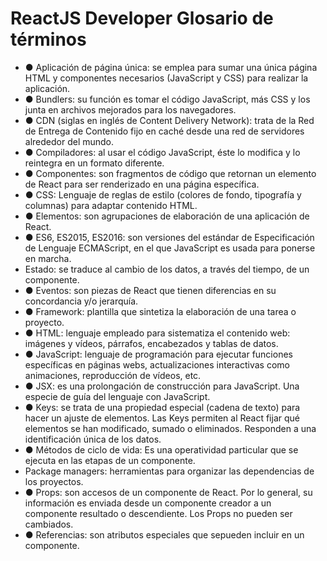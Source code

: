 # ReactJS Developer Glosario de términos

* ● Aplicación de página única: se emplea para sumar una única página HTML y componentes necesarios (JavaScript y CSS) para realizar la aplicación.
* ● Bundlers: su función es tomar el código JavaScript, más CSS y los junta en archivos mejorados para los navegadores.
* ● CDN (siglas en inglés de Content Delivery Network): trata de la Red de Entrega de Contenido fijo en caché desde una red de servidores alrededor del mundo.
* ● Compiladores: al usar el código JavaScript, éste lo modifica y lo reintegra en un formato diferente.
* ● Componentes: son fragmentos de código que retornan un elemento de React para ser renderizado en una página específica.
* ● CSS: Lenguaje de reglas de estilo (colores de fondo, tipografía y columnas) para adaptar contenido HTML.
* ● Elementos: son agrupaciones de elaboración de una aplicación de React.
* ● ES6, ES2015, ES2016: son versiones del estándar de Especificación de Lenguaje ECMAScript, en el que JavaScript es usada para ponerse en marcha.
* Estado: se traduce al cambio de los datos, a través del tiempo, de un componente.
* ● Eventos: son piezas de React que tienen diferencias en su concordancia y/o jerarquía.
* ● Framework: plantilla que sintetiza la elaboración de una tarea o proyecto.
* ● HTML: lenguaje empleado para sistematiza el contenido web: imágenes y vídeos, párrafos, encabezados y tablas de datos.
* ● JavaScript: lenguaje de programación para ejecutar funciones específicas en páginas webs, actualizaciones interactivas como animaciones, reproducción de vídeos, etc.
* ● JSX: es una prolongación de construcción para JavaScript. Una especie de guía del lenguaje con JavaScript.
* ● Keys: se trata de una propiedad especial (cadena de texto) para hacer un ajuste de elementos. Las Keys permiten al React fijar qué elementos se han modificado, sumado o eliminados. Responden a una identificación única de los datos.
* ● Métodos de ciclo de vida: Es una operatividad particular que se ejecuta en las etapas de un componente.
* Package managers: herramientas para organizar las dependencias de los proyectos.
* ● Props: son accesos de un componente de React. Por lo general, su información es enviada desde un componente creador a un componente resultado o descendiente. Los Props no pueden ser cambiados.
* ● Referencias: son atributos especiales que sepueden incluir en un componente.